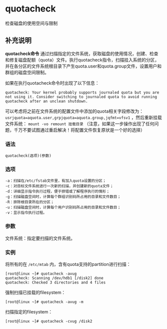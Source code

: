 #  quotacheck

检查磁盘的使用空间与限制

##  补充说明

**quotacheck命令**
通过扫描指定的文件系统，获取磁盘的使用情况，创建、检查和修复磁盘配额（quota）文件。执行quotacheck指令，扫描挂入系统的分区，并在各分区的文件系统根目录下产生quota.user和quota.group文件，设置用户和群组的磁盘空间限制。

如果在执行quotacheck命令时出现了以下信息：

    
    
    quotacheck: Your kernel probably supports journaled quota but you are not using it. Consider switching to journaled quota to avoid running quotacheck after an unclean shutdown. 
    

可以考虑将之前在文件系统的配置文件中添加的quota相关字段修改为： `
usrjquota=aquota.user,grpjquota=aquota.group,jqfmt=vfsv1 ` ，然后重新挂载文件系统： `
mount -vo remount 挂载目录 ` （注意，如果这一步操作出现了任何问题，千万不要试图通过重启解决！将配置文件恢复原状是一个好的选择）

###  语法

    
    
    quotacheck(选项)(参数)
    

###  选项

    
    
    -a：扫描在/etc/fstab文件里，有加入quota设置的分区；
    -c：对目标文件系统进行一次新的扫描，并创建新的quota文件；
    -d：详细显示指令执行过程，便于排错或了解程序执行的情形；
    -g：扫描磁盘空间时，计算每个群组识别码所占用的目录和文件数目；
    -R：排除根目录所在的分区；
    -u：扫描磁盘空间时，计算每个用户识别码所占用的目录和文件数目；
    -v：显示指令执行过程。
    

###  参数

文件系统：指定要扫描的文件系统。

###  实例

将所有的在 ` /etc/mtab ` 内，含有quota支持的partition进行扫描：

    
    
    [root@linux ~]# quotacheck -avug
    quotacheck: Scanning /dev/hdb1 [/disk2] done
    quotacheck: Checked 3 directories and 4 files
    

强制扫描已挂载的filesystem：

    
    
    [root@linux ~]# quotacheck -avug -m
    

扫描指定的filesystem：

    
    
    [root@linux ~]# quotacheck -cvug /disk2
    

